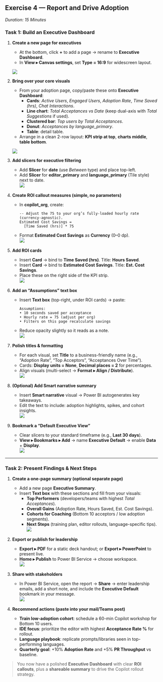 ## Exercise 4 — Report and Drive Adoption
*Duration: 15 Minutes*

### Task 1: Build an Executive Dashboard

1. **Create a new page for executives**  
   - At the bottom, click **+** to add a page → rename to **Executive Dashboard**.  
   - In **View ▸ Canvas settings**, set **Type = 16:9** for widescreen layout.  

    ![](../media/git_co_man-e1-g1.png)

2. **Bring over your core visuals**  
   - From your adoption page, copy/paste these onto **Executive Dashboard**:  
     - **Cards**: *Active Users*, *Engaged Users*, *Adoption Rate*, *Time Saved (hrs)*, *Chat Interactions*.  
     - **Line chart**: *Total Acceptances vs Date* (keep dual-axis with *Total Suggestions* if used).  
     - **Clustered bar**: *Top users by Total Acceptances*.  
     - **Donut**: *Acceptances by language_primary*.  
     - **Table**: detail table.  
   - Arrange in a clean 2-row layout: **KPI strip at top**, **charts middle**, **table bottom**.  

   ![](../media/git_co_man-e1-g2.png)

3. **Add slicers for executive filtering**  
   - Add **Slicer** for **date** (use *Between* type) and place top-left.  
   - Add **Slicer** for **editor_primary** and **language_primary** (Tile style) next to date.  
   ![](../media/git_co_man-e1-g3.png)

4. **Create ROI callout measures (simple, no parameters)**  
   - In **copilot_org**, create:  
     ```DAX
     -- Adjust the 75 to your org’s fully-loaded hourly rate (currency-agnostic).
     Estimated Cost Savings =
       [Time Saved (hrs)] * 75
     ```
   - Format **Estimated Cost Savings** as **Currency** (0–0 dp).  
   ![](../media/git_co_man-e1-g4.png)

5. **Add ROI cards**  
   - Insert **Card** → bind to **Time Saved (hrs)**. Title: **Hours Saved**.  
   - Insert **Card** → bind to **Estimated Cost Savings**. Title: **Est. Cost Savings**.  
   - Place these on the right side of the KPI strip.  
   ![](../media/git_co_man-e1-g5.png)

6. **Add an “Assumptions” text box**  
   - Insert **Text box** (top-right, under ROI cards) → paste:  
     ```
     Assumptions:
     • 10 seconds saved per acceptance
     • Hourly rate = 75 (adjust per org)
     • Filters on this page recalculate savings
     ```
   - Reduce opacity slightly so it reads as a note.  
   ![](../media/git_co_man-e1-g6.png)

7. **Polish titles & formatting**  
   - For each visual, set **Title** to a business-friendly name (e.g., “Adoption Rate”, “Top Acceptors”, “Acceptances Over Time”).  
   - Cards: **Display units = None**, **Decimal places = 2** for percentages.  
   - Align visuals (multi-select → **Format ▸ Align / Distribute**).  
   ![](../media/git_co_man-e1-g7.png)

8. **(Optional) Add Smart narrative summary**  
   - Insert **Smart narrative** visual → Power BI autogenerates key takeaways.  
   - Edit the text to include: adoption highlights, spikes, and cohort insights.  
   ![](../media/git_co_man-e1-g8.png)

9. **Bookmark a “Default Executive View”**  
   - Clear slicers to your standard timeframe (e.g., **Last 30 days**).  
   - **View ▸ Bookmarks ▸ Add** → name **Executive Default** → enable **Data** + **Display**.  
   ![](../media/git_co_man-e1-g9.png)

---

### Task 2: Present Findings & Next Steps

1. **Create a one-page summary (optional separate page)**  
   - Add a new page **Executive Summary**.  
   - Insert **Text box** with these sections and fill from your visuals:  
     - **Top Performers** (developers/teams with highest *Total Acceptances*).  
     - **Overall Gains** (Adoption Rate, Hours Saved, Est. Cost Savings).  
     - **Cohorts for Coaching** (Bottom 10 acceptors / low adoption segments).  
     - **Next Steps** (training plan, editor rollouts, language-specific tips).  
   ![](../media/git_co_man-e1-g10.png)

2. **Export or publish for leadership**  
   - **Export ▸ PDF** for a static deck handout; or **Export ▸ PowerPoint** to present live.  
   - **Home ▸ Publish** to Power BI Service → choose workspace.  
   ![](../media/git_co_man-e1-g11.png)

3. **Share with stakeholders**  
   - In Power BI Service, open the report → **Share** → enter leadership emails, add a short note, and include the **Executive Default** bookmark in your message.  
   ![](../media/git_co_man-e1-g12.png)

4. **Recommend actions (paste into your mail/Teams post)**  
   - **Train low-adoption cohort**: schedule a 60-min Copilot workshop for Bottom 10 users.  
   - **IDE focus**: prioritize the editor with highest **Acceptance Rate %** for rollout.  
   - **Language playbook**: replicate prompts/libraries seen in top-performing languages.  
   - **Quarterly goal**: +10% **Adoption Rate** and +5% **PR Throughput** vs baseline.

> You now have a polished **Executive Dashboard** with clear **ROI callouts**, plus a **shareable summary** to drive the Copilot rollout strategy.
